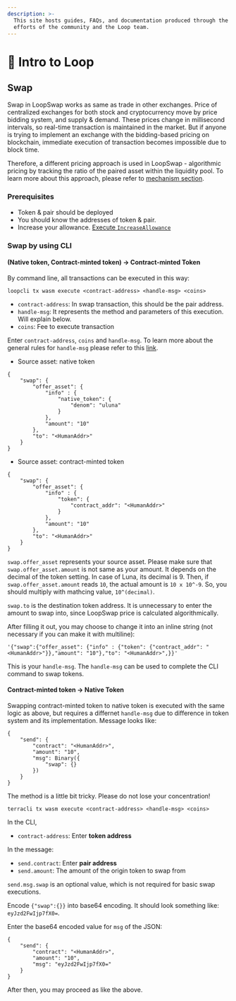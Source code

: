 ```yaml
---
description: >-
  This site hosts guides, FAQs, and documentation produced through the joint
  efforts of the community and the Loop team.
---
```


# 👋 Intro to Loop

## Swap <a href="#swap" id="swap"></a>

Swap in LoopSwap works as same as trade in other exchanges. Price of centralized exchanges for both stock and cryptocurrency move by price bidding system, and supply & demand. These prices change in millisecond intervals, so real-time transaction is maintained in the market. But if anyone is trying to implement an exchange with the bidding-based pricing on blockchain, immediate execution of transaction becomes impossible due to block time.

Therefore, a different pricing approach is used in LoopSwap - algorithmic pricing by tracking the ratio of the paired asset within the liquidity pool. To learn more about this approach, please refer to [mechanism section](mechanism.md).

### Prerequisites <a href="#prerequisites" id="prerequisites"></a>

* Token & pair should be deployed
* You should know the addresses of token & pair.
* Increase your allowance. [Execute `IncreaseAllowance`](message-reference/cw20-token.md)

### Swap by using CLI <a href="#swap-by-using-cli" id="swap-by-using-cli"></a>

#### (Native token, Contract-minted token) -> Contract-minted Token <a href="#native-token-contract-minted-token---contract-minted-token" id="native-token-contract-minted-token---contract-minted-token"></a>

By command line, all transactions can be executed in this way:

```
loopcli tx wasm execute <contract-address> <handle-msg> <coins>
```

* `contract-address`: In swap transaction, this should be the pair address.
* `handle-msg`: It represents the method and parameters of this execution. Will explain below.
* `coins`: Fee to execute transaction

Enter `contract-address`, `coins` and `handle-msg`. To learn more about the general rules for `handle-msg` please refer to this [link](https://docs.terraswap.io/docs/howto/query/).

* Source asset: native token

```
{
    "swap": {
        "offer_asset": {
            "info" : {
                "native_token": {
                    "denom": "uluna"
                }
            },
            "amount": "10"
        },
        "to": "<HumanAddr>"
    }
}
```

* Source asset: contract-minted token

```
{
    "swap": {
        "offer_asset": {
            "info" : {
                "token": {
                    "contract_addr": "<HumanAddr>"
                }
            },
            "amount": "10"
        },
        "to": "<HumanAddr>"
    }
}
```

`swap.offer_asset` represents your source asset. Please make sure that `swap.offer_asset.amount` is not same as your amount. It depends on the decimal of the token setting. In case of Luna, its decimal is 9. Then, if `swap.offer_asset.amount` reads `10`, the actual amount is `10 x 10^-9`. So, you should multiply with mathcing value, `10^(decimal)`.

`swap.to` is the destination token address. It is unnecessary to enter the amount to swap into, since LoopSwap price is calculated algorithmically.

After filling it out, you may choose to change it into an inline string (not necessary if you can make it with multiline):

```
'{"swap":{"offer_asset": {"info" : {"token": {"contract_addr": "<HumanAddr>"}},"amount": "10"},"to": "<HumanAddr>",}}'
```

This is your `handle-msg`. The `handle-msg` can be used to complete the CLI command to swap tokens.

#### Contract-minted token -> Native Token <a href="#contract-minted-token---native-token" id="contract-minted-token---native-token"></a>

Swapping contract-minted token to native token is executed with the same logic as above, but requires a differnet `handle-msg` due to difference in token system and its implementation. Message looks like:

```
{
    "send": {
        "contract": "<HumanAddr>",
        "amount": "10",
        "msg": Binary({
            "swap": {}
        })
    }
}
```

The method is a little bit tricky. Please do not lose your concentration!

```
terracli tx wasm execute <contract-address> <handle-msg> <coins>
```

In the CLI,

* `contract-address`: Enter **token address**

In the message:

* `send.contract`: Enter **pair address**
* `send.amount`: The amount of the origin token to swap from

`send.msg.swap` is an optional value, which is not required for basic swap executions.

Encode `{"swap":{}}` into base64 encoding. It should look something like: `eyJzd2FwIjp7fX0=`.

Enter the base64 encoded value for `msg` of the JSON:

```
{
    "send": {
        "contract": "<HumanAddr>",
        "amount": "10",
        "msg": "eyJzd2FwIjp7fX0="
    }
}
```

After then, you may proceed as like the above.
